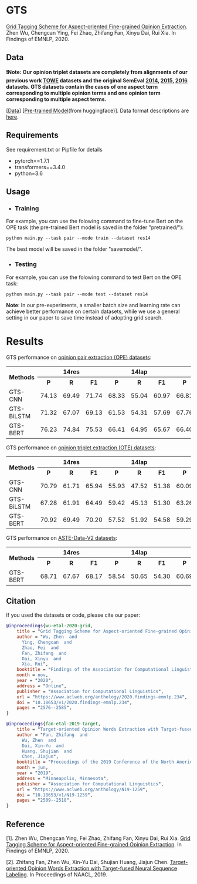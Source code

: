 # GTS
[Grid Tagging Scheme for Aspect-oriented Fine-grained Opinion Extraction](https://arxiv.org/pdf/2010.04640.pdf). Zhen Wu, Chengcan Ying, Fei Zhao, Zhifang Fan, Xinyu Dai, Rui Xia. In Findings of EMNLP, 2020.

## Data
**❗Note: Our opinion triplet datasets are completely from alignments of our previous work [TOWE](https://www.aclweb.org/anthology/N19-1259/) datasets and the original SemEval [2014](https://www.aclweb.org/anthology/S14-2004/), [2015](https://www.aclweb.org/anthology/S15-2082/), [2016](https://www.aclweb.org/anthology/S16-1002/) datasets. GTS datasets contain the cases of one aspect term corresponding to multiple opinion terms and one opinion term corresponding to multiple aspect terms.**

[[Data](https://github.com/NJUNLP/GTS/tree/main/data)]   [[Pre-trained Model](https://drive.google.com/drive/folders/15HZun7FeObpNaJF1gwrJxn2H6e28LPZY?usp=sharing)(from huggingface)]. Data format descriptions are [here](https://github.com/NJUNLP/GTS/blob/main/data/datareadme.md).

## Requirements
See requirement.txt or Pipfile for details
* pytorch==1.7.1
* transformers==3.4.0
* python=3.6

## Usage
- ### Training
For example, you can use the folowing command to fine-tune Bert on the OPE task (the pre-trained Bert model is saved in the folder "pretrained/"):
```
python main.py --task pair --mode train --dataset res14
```
The best model will be saved in the folder "savemodel/".

- ### Testing
For example, you can use the folowing command to test Bert on the OPE task:
```
python main.py --task pair --mode test --dataset res14
```

**Note**: In our pre-experiments, a smaller batch size and learning rate can achieve better performance on certain datasets, while we use a general setting in our paper to save time instead of adopting grid search.

# Results
GTS performance on [opinion pair extraction (OPE) datasets](https://github.com/NJUNLP/GTS/tree/main/data):
<table>
	<tr>
	    <th rowspan="2">Methods</th>
	    <th colspan="3">14res</th>
	    <th colspan="3">14lap</th>
      <th colspan="3">15res</th>
      <th colspan="3">16res</th>  
	</tr >
  <tr >
	    <th>P</th>
	    <th>R</th>
	    <th>F1</th>
      <th>P</th>
	    <th>R</th>
	    <th>F1</th>
      <th>P</th>
	    <th>R</th>
	    <th>F1</th>
      <th>P</th>
	    <th>R</th>
	    <th>F1</th>
	</tr>
	<tr >
	    <td>GTS-CNN</td>
	    <td>74.13</td>
	    <td>69.49</td>
      <td>71.74</td>
      <td>68.33</td>
      <td>55.04</td>
      <td>60.97</td>
      <td>66.81</td>
      <td>61.34</td>
      <td>63.96</td>
      <td>70.48</td>
      <td>72.39</td>
      <td>71.42</td>
	</tr>
  <tr >
	    <td>GTS-BiLSTM</td>
	    <td>71.32</td>
	    <td>67.07</td>
      <td>69.13</td>
      <td>61.53</td>
      <td>54.31</td>
      <td>57.69</td>
      <td>67.76</td>
      <td>63.19</td>
      <td>65.39</td>
      <td>70.32</td>
      <td>70.46</td>
      <td>70.39</td>
	</tr>
  <tr >
	    <td>GTS-BERT</td>
	    <td>76.23</td>
	    <td>74.84</td>
      <td>75.53</td>
      <td>66.41</td>
      <td>64.95</td>
      <td>65.67</td>
      <td>66.40</td>
      <td>68.71</td>
      <td>67.53</td>
      <td>71.70</td>
      <td>77.79</td>
      <td>74.62</td>
	</tr>
</table>

GTS performance on [opinion triplet extraction (OTE) datasets](https://github.com/NJUNLP/GTS/tree/main/data):
<table>
	<tr>
	    <th rowspan="2">Methods</th>
	    <th colspan="3">14res</th>
	    <th colspan="3">14lap</th>
      <th colspan="3">15res</th>
      <th colspan="3">16res</th>  
	</tr >
  <tr >
	    <th>P</th>
	    <th>R</th>
	    <th>F1</th>
      <th>P</th>
	    <th>R</th>
	    <th>F1</th>
      <th>P</th>
	    <th>R</th>
	    <th>F1</th>
      <th>P</th>
	    <th>R</th>
	    <th>F1</th>
	</tr>
	<tr >
	  <td>GTS-CNN</td>
	  <td>70.79</td>
	  <td>61.71</td>
      <td>65.94</td>
      <td>55.93</td>
      <td>47.52</td>
      <td>51.38</td>
      <td>60.09</td>
      <td>53.57</td>
      <td>56.64</td>
      <td>62.63</td>
      <td>66.98</td>
      <td>64.73</td>
	</tr>
  <tr >
	  <td>GTS-BiLSTM</td>
	  <td>67.28</td>
	  <td>61.91</td>
      <td>64.49</td>
      <td>59.42</td>
      <td>45.13</td>
      <td>51.30</td>
      <td>63.26</td>
      <td>50.71</td>
      <td>56.29</td>
      <td>66.07</td>
      <td>65.05</td>
      <td>65.56</td>
	</tr>
  <tr >
	  <td>GTS-BERT</td>
	  <td>70.92</td>
	  <td>69.49</td>
      <td>70.20</td>
      <td>57.52</td>
      <td>51.92</td>
      <td>54.58</td>
      <td>59.29</td>
      <td>58.07</td>
      <td>58.67</td>
      <td>68.58</td>
      <td>66.60</td>
      <td>67.58</td>
	</tr>
</table>

GTS performance on [ASTE-Data-V2 datasets](https://arxiv.org/pdf/2010.02609.pdf):
<table>
	<tr>
	    <th rowspan="2">Methods</th>
	    <th colspan="3">14res</th>
	    <th colspan="3">14lap</th>
      <th colspan="3">15res</th>
      <th colspan="3">16res</th>  
	</tr >
  <tr >
	    <th>P</th>
	    <th>R</th>
	    <th>F1</th>
      <th>P</th>
	    <th>R</th>
	    <th>F1</th>
      <th>P</th>
	    <th>R</th>
	    <th>F1</th>
      <th>P</th>
	    <th>R</th>
	    <th>F1</th>
	</tr>
	<tr >
	  <td>GTS-BERT</td>
	  <td>68.71</td>
	  <td>67.67</td>
      <td>68.17</td>
      <td>58.54</td>
      <td>50.65</td>
      <td>54.30</td>
      <td>60.69</td>
      <td>60.54</td>
      <td>60.61</td>
      <td>67.39</td>
      <td>66.73</td>
      <td>67.06</td>
	</tr>
</table>
    
## Citation
If you used the datasets or code, please cite our paper:
```bibtex
@inproceedings{wu-etal-2020-grid,
    title = "Grid Tagging Scheme for Aspect-oriented Fine-grained Opinion Extraction",
    author = "Wu, Zhen  and
      Ying, Chengcan  and
      Zhao, Fei  and
      Fan, Zhifang  and
      Dai, Xinyu  and
      Xia, Rui",
    booktitle = "Findings of the Association for Computational Linguistics: EMNLP 2020",
    month = nov,
    year = "2020",
    address = "Online",
    publisher = "Association for Computational Linguistics",
    url = "https://www.aclweb.org/anthology/2020.findings-emnlp.234",
    doi = "10.18653/v1/2020.findings-emnlp.234",
    pages = "2576--2585",
}
```
```bibtex
@inproceedings{fan-etal-2019-target,
    title = "Target-oriented Opinion Words Extraction with Target-fused Neural Sequence Labeling",
    author = "Fan, Zhifang  and
      Wu, Zhen  and
      Dai, Xin-Yu  and
      Huang, Shujian  and
      Chen, Jiajun",
    booktitle = "Proceedings of the 2019 Conference of the North American Chapter of the Association for Computational Linguistics: Human Language Technologies, Volume 1 (Long and Short Papers)",
    month = jun,
    year = "2019",
    address = "Minneapolis, Minnesota",
    publisher = "Association for Computational Linguistics",
    url = "https://www.aclweb.org/anthology/N19-1259",
    doi = "10.18653/v1/N19-1259",
    pages = "2509--2518",
}
```

## Reference
[1]. Zhen Wu, Chengcan Ying, Fei Zhao, Zhifang Fan, Xinyu Dai, Rui Xia. [Grid Tagging Scheme for Aspect-oriented Fine-grained Opinion Extraction](https://arxiv.org/pdf/2010.04640.pdf). In Findings of EMNLP, 2020.

[2]. Zhifang Fan, Zhen Wu, Xin-Yu Dai, Shujian Huang, Jiajun Chen. [Target-oriented Opinion Words Extraction with Target-fused Neural Sequence Labeling](https://www.aclweb.org/anthology/N19-1259.pdf). In Proceedings of NAACL, 2019.
